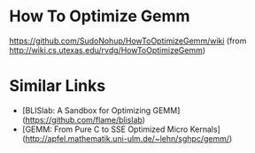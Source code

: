 # How To Optimize Gemm
https://github.com/SudoNohup/HowToOptimizeGemm/wiki
(from http://wiki.cs.utexas.edu/rvdg/HowToOptimizeGemm)

# Similar Links
* [BLISlab: A Sandbox for Optimizing GEMM] (https://github.com/flame/blislab)
* [GEMM: From Pure C to SSE Optimized Micro Kernals] (http://apfel.mathematik.uni-ulm.de/~lehn/sghpc/gemm/)
